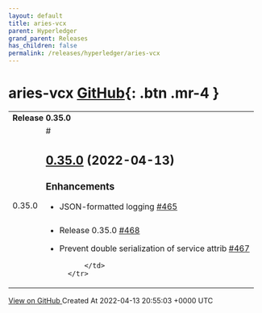 ```yaml
---
layout: default
title: aries-vcx
parent: Hyperledger
grand_parent: Releases
has_children: false
permalink: /releases/hyperledger/aries-vcx
---
```


# aries-vcx <span class="fs-3 right-align">[GitHub](https://github.com/hyperledger/aries-vcx){: .btn .mr-4 }</span>


<div>
    <table>
        <tr>
            <td colspan="2">
                <b>
                    Release 0.35.0
                </b>
            </td>
        </tr>
        <tr>
            <td>
                <span class="chip">
                    0.35.0
                </span>
            </td>
            <td>
                #

## [0.35.0](https://github.com/hyperledger/aries-vcx/tree/0.35.0) (2022-04-13)

### Enhancements

- JSON-formatted logging [\#465](https://github.com/hyperledger/aries-vcx/pull/465)

###

- Release 0.35.0 [\#468](https://github.com/hyperledger/aries-vcx/pull/468)
- Prevent double serialization of service attrib [\#467](https://github.com/hyperledger/aries-vcx/pull/467)




            </td>
        </tr>
    </table>
    <a href="https://github.com/hyperledger/aries-vcx/releases/tag/0.35.0" class=".btn">
        View on GitHub
    </a>
    <span class="right-align">
        Created At 2022-04-13 20:55:03 +0000 UTC
    </span>
</div>

